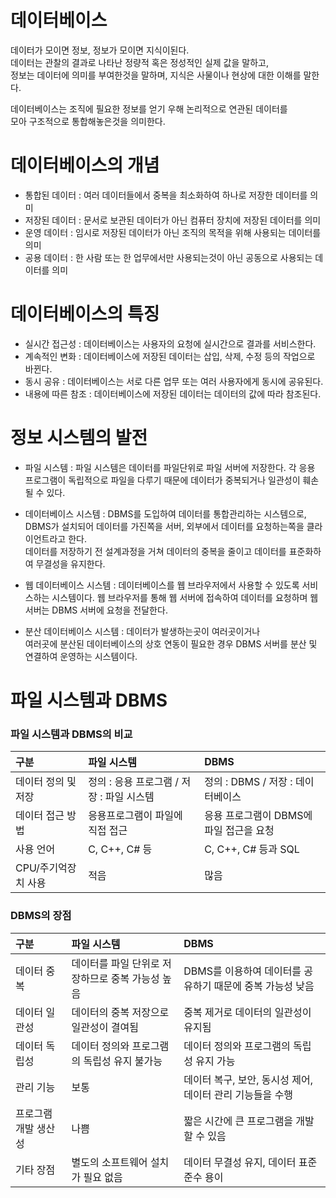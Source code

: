 # 데이터베이스
데이터가 모이면 정보, 정보가 모이면 지식이된다.  
데이터는 관찰의 결과로 나타난 정량적 혹은 정성적인 실제 값을 말하고,  
정보는 데이터에 의미를 부여한것을 말하며, 지식은 사물이나 현상에 대한 이해를 말한다.  

데이터베이스는 조직에 필요한 정보를 얻기 우해 논리적으로 연관된 데이터를  
모아 구조적으로 통합해놓은것을 의미한다.

# 데이터베이스의 개념

- 통합된 데이터 : 여러 데이터들에서 중복을 최소화하여 하나로 저장한 데이터를 의미
- 저장된 데이터 : 문서로 보관된 데이터가 아닌 컴퓨터 장치에 저장된 데이터를 의미
- 운영 데이터   : 임시로 저장된 데이터가 아닌 조직의 목적을 위해 사용되는 데이터를 의미
- 공용 데이터   : 한 사람 또는 한 업무에서만 사용되는것이 아닌 공동으로 사용되는 데이터를 의미


# 데이터베이스의 특징

- 실시간 접근성     : 데이터베이스는 사용자의 요청에 실시간으로 결과를 서비스한다.
- 계속적인 변화     : 데이터베이스에 저장된 데이터는 삽입, 삭제, 수정 등의 작업으로 바뀐다.
- 동시 공유         : 데이터베이스는 서로 다른 업무 또는 여러 사용자에게 동시에 공유된다.
- 내용에 따른 참조  : 데이터베이스에 저장된 데이터는 데이터의 값에 따라 참조된다.

# 정보 시스템의 발전

- 파일 시스템 : 파일 시스템은 데이터를 파일단위로 파일 서버에 저장한다.
  각 응용 프로그램이 독립적으로 파일을 다루기 때문에 데이터가 중복되거나 일관성이 훼손될 수 있다.

- 데이터베이스 시스템 : DBMS를 도입하여 데이터를 통합관리하는 시스템으로,  
  DBMS가 설치되어 데이터를 가진쪽을 서버, 외부에서 데이터를 요청하는쪽을 클라이언트라고 한다.  
  데이터를 저장하기 전 설계과정을 거쳐 데이터의 중복을 줄이고 데이터를 표준화하여 무결성을 유지한다.

- 웹 데이터베이스 시스템 : 데이터베이스를 웹 브라우저에서 사용할 수 있도록 서비스하는 시스템이다.
  웹 브라우저를 통해 웹 서버에 접속하여 데이터를 요청하며 웹 서버는 DBMS 서버에 요청을 전달한다.

- 분산 데이터베이스 시스템 : 데이터가 발생하는곳이 여러곳이거나  
  여러곳에 분산된 데이터베이스의 상호 연동이 필요한 경우 DBMS 서버를 분산 및 연결하여 운영하는 시스템이다.

# 파일 시스템과 DBMS

### 파일 시스템과 DBMS의 비교
구분 | 파일 시스템 | DBMS 
:---|:---|:---
데이터 정의 및 저장 | 정의 : 응용 프로그램 / 저장 : 파일 시스템 | 정의 : DBMS / 저장 : 데이터베이스
데이터 접근 방법 | 응용프로그램이 파일에 직접 접근 | 응용 프로그램이 DBMS에 파일 접근을 요청
사용 언어 | C, C++, C# 등 | C, C++, C# 등과 SQL 
CPU/주기억장치 사용 | 적음 | 많음

### DBMS의 장점
구분 | 파일 시스템 | DBMS 
:---|:---|:---
데이터 중복 | 데이터를 파일 단위로 저장하므로 중복 가능성 높음 | DBMS를 이용하여 데이터를 공유하기 때문에 중복 가능성 낮음
데이터 일관성 | 데이터의 중복 저장으로 일관성이 결여됨 | 중복 제거로 데이터의 일관성이 유지됨
데이터 독립성 | 데이터 정의와 프로그램의 독립성 유지 불가능 | 데이터 정의와 프로그램의 독립성 유지 가능
관리 기능 | 보통 | 데이터 복구, 보안, 동시성 제어, 데이터 관리 기능들을 수행
프로그램 개발 생산성 | 나쁨 | 짧은 시간에 큰 프로그램을 개발할 수 있음
기타 장점 | 별도의 소프트웨어 설치가 필요 없음 | 데이터 무결성 유지, 데이터 표준 준수 용이 